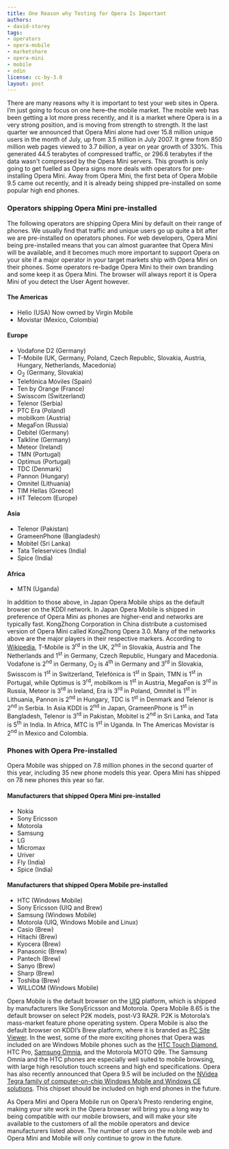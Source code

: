 ```yaml
---
title: One Reason why Testing for Opera Is Important
authors:
- david-storey
tags:
- operators
- opera-mobile
- marketshare
- opera-mini
- mobile
- odin
license: cc-by-3.0
layout: post
---
```


<p>There are many reasons why it is important to test your web sites in Opera.  I’m just going to focus on one here–the mobile market.  The mobile web has been getting a lot more press recently, and it is a market where Opera is in a very strong position, and is moving from strength to strength.  It the last quarter we announced that Opera Mini alone had over 15.8 million unique users in the month of July, up from 3.5 million in July 2007.  It grew from 850 million web pages viewed to 3.7 <em>billion</em>, a year on year growth of 330%.  This generated 44.5 terabytes of compressed traffic, or 296.6 terabytes if the data wasn&#39;t compressed by the Opera Mini servers.  This growth is only going to get fuelled as Opera signs more deals with operators for pre-installing Opera Mini.  Away from Opera Mini, the first beta of Opera Mobile 9.5 came out recently, and it is already being shipped pre-installed on some popular high end phones.</p>

<h3>Operators shipping Opera Mini pre-installed</h3>

The following operators are shipping Opera Mini by default on their range of phones.  We usually find that traffic and unique users go up quite a bit after we are pre-installed on operators phones.  For web developers, Opera Mini being pre-installed means that you can almost guarantee that Opera Mini will be available, and it becomes much more important to support Opera on your site if a major operator in your target markets ship with Opera Mini on their phones.  Some operators re-badge Opera Mini to their own branding and some keep it as Opera Mini.  The browser will always report it is Opera Mini of you detect the User Agent however.

<h4>The Americas</h4>

<ul>
    <li>Helio (USA) Now owned by Virgin Mobile</li>
    <li>Movistar (Mexico, Colombia)</li>
</ul>

<h4>Europe</h4>

<ul>
    <li>Vodafone D2 (Germany)</li>
    <li>T-Mobile (UK, Germany, Poland, Czech Republic, Slovakia, Austria, Hungary, Netherlands, Macedonia)</li>
    <li>O<sub>2</sub> (Germany, Slovakia)</li>
    <li>Telefónica Móviles (Spain)</li>
    <li>Ten by Orange (France)</li>
    <li>Swisscom (Switzerland)</li>
    <li>Telenor (Serbia)</li>
    <li>PTC Era (Poland)</li>
    <li>mobilkom (Austria)</li>
    <li>MegaFon (Russia)</li>
    <li>Debitel (Germany)</li>
    <li>Talkline (Germany)</li>
    <li>Meteor (Ireland)</li>
    <li>TMN (Portugal) </li>
    <li>Optimus (Portugal)</li>
    <li>TDC (Denmark) </li>
    <li>Pannon (Hungary)</li>
    <li>Omnitel (Lithuania)</li>
    <li>TIM Hellas (Greece)</li>
    <li>HT Telecom (Europe) </li>
</ul>

<h4>Asia</h4>

<ul>
    <li>Telenor (Pakistan)</li>
    <li>GrameenPhone (Bangladesh)</li>
    <li>Mobitel (Sri Lanka)</li>
    <li>Tata Teleservices (India)</li>
    <li>Spice (India)</li>
 </ul>

<h4>Africa</h4>

<ul>
    <li>MTN (Uganda)</li>
</ul>

<p>In addition to those above, in Japan Opera Mobile ships as the default browser on the KDDI network.  In Japan Opera Mobile is shipped in preference of Opera Mini as phones are higher-end and networks are typically fast.  KongZhong Corporation in China distribute a customised version of Opera Mini called KongZhong Opera 3.0. Many of the networks above are the major players in their respective markers.  According to <a href="http://en.wikipedia.org/wiki/List_of_mobile_network_operators">Wikipedia</a>, T-Mobile is 3<sup>rd</sup> in the UK, 2<sup>nd</sup> in Slovakia, Austria and The Netherlands and 1<sup>st</sup> in Germany, Czech Republic, Hungary and Macedonia.  Vodafone is 2<sup>nd</sup> in Germany, O<sub>2</sub> is 4<sup>th</sup> in Germany and 3<sup>rd</sup> in Slovakia, Swisscom is 1<sup>st</sup> in Switzerland, Telefónica  is 1<sup>st</sup> in Spain, TMN is 1<sup>st</sup> in Portugal, while Optimus is 3<sup>rd</sup>, mobilkom is 1<sup>st</sup> in Austria, MegaFon is 3<sup>rd</sup> in Russia, Meteor is 3<sup>rd</sup> in Ireland, Era is 3<sup>rd</sup> in Poland, Omnitel is 1<sup>st</sup> in Lithuania, Pannon is 2<sup>nd</sup> in Hungary, TDC is 1<sup>st</sup> in Denmark and Telenor is 2<sup>nd</sup> in Serbia.  In Asia KDDI is 2<sup>nd</sup> in Japan, GrameenPhone is 1<sup>st</sup> in Bangladesh, Telenor is 3<sup>rd</sup> in Pakistan, Mobitel is 2<sup>nd</sup> in Sri Lanka, and Tata is 5<sup>th</sup> in India. In Africa, MTC is 1<sup>st</sup> in Uganda.  In The Americas Movistar is 2<sup>nd</sup> in Mexico and Colombia.</p>

<h3>Phones with Opera Pre-installed</h3>

<p>Opera Mobile was shipped on 7.8 million phones in the second quarter of this year, including 35 new phone models this year.  Opera Mini has shipped on 78 new phones this year so far.

<h4>Manufacturers that shipped Opera Mini pre-installed</h4>

<ul>
    <li>Nokia</li>
    <li>Sony Ericsson</li>
    <li>Motorola</li>
    <li>Samsung</li>
    <li>LG</li>
    <li>Micromax</li>
    <li>Uriver</li>
    <li>Fly (India)</li>
    <li>Spice (India)</li>
</ul>

<h4>Manufacturers that shipped Opera Mobile pre-installed</h4>

<ul>
    <li>HTC (Windows Mobile)</li>
    <li>Sony Ericsson (UIQ and Brew)</li>
    <li>Samsung (Windows Mobile)</li>
    <li>Motorola (UIQ, Windows Mobile and Linux)</li>
    <li>Casio (Brew)</li>
    <li>Hitachi (Brew)</li>
    <li>Kyocera (Brew)</li>
    <li>Panasonic (Brew)</li>
    <li>Pantech (Brew)</li>
    <li>Sanyo (Brew)</li>
    <li>Sharp (Brew)</li>
     <li>Toshiba (Brew)</li>
     <li>WILLCOM (Windows Mobile)</li>
</ul>

<p>Opera Mobile is the default browser on the <a href="http://www.uiq.com/">UIQ</a> platform, which is shipped by manufacturers like SonyEricsson and Motorola.  Opera Mobile 8.65 is the default browser on select P2K  models, post-V3 RAZR.  P2K is Motorola‘s mass-market feature phone operating system. Opera Mobile is also the default browser on KDDI’s Brew platform, where it is branded as <a href="http://www.kddi.com/english/corporate/news_release/2007/0322/">PC Site Viewer</a>.  In the west, some of the more exciting phones that Opera was included on are Windows Mobile phones such as the <a href="http://www.htc.com/www/product.aspx?id=46278">HTC Touch Diamond</a>, HTC Pro, <a href="%22http://omnia.samsungmobile.com/">Samsung Omnia</a>, and the Motorola MOTO Q9e.  The Samsung Omnia and the HTC phones are especially well suited to mobile browsing, with large high resolution touch screens and high end specifications.  Opera has also recently announced that Opera 9.5 will be included on the <a href="http://www.nvidia.com/object/io_1220962341614.html">NVidea Tegra family of computer-on-chip Windows Mobile and Windows CE solutions</a>.  This chipset should be included on high end phones in the future.</p>

<p>As Opera Mini and Opera Mobile run on Opera’s Presto rendering engine, making your site work in the Opera browser will bring you a long way to being compatible with our mobile browsers, and will make your site available to the customers of all the mobile operators and device manufacturers listed above.  The number of users on the mobile web and Opera Mini and Mobile will only continue to grow in the future.</p>
</p>

